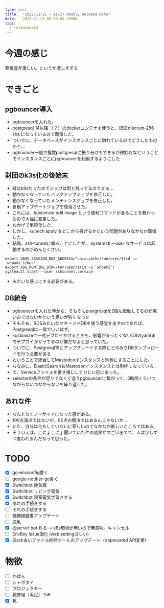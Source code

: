 ```yaml
---
type: post
title:  "2022/11/21 ~ 11/27 Weekly Release Note"
date:   2022-11-21 00:00:00 +0900
tags:
  - releasenote
---
```

# 今週の感じ

寒暖差が激しい。というか激しすぎる

# できごと

## pgbouncer導入

* pgbouncerを入れた。
* postgresql 14以降 （？）のdockerコンテナを使うと、認証がscrum-256-sha になっているので難儀した。
* ついでに、データベースがインスタンスごとに別れているのでどうしたものかと…
* pgbouncer一個で複数postgresqlに振り分けもできるが微妙だなということでインスタンスごとにpgbouncerを起動するようにした

## 財団のk3s化の後始末

* 昔はk8sだったのでジョブは割と残ってるのでまぁ…
* 動かなくなっていたバックアップジョブを修正した。
* 動かなくなっていたメンテナンスジョブを修正した。
* 自動アップデートジョブを復活させた。
* これには、kustomize edit image という便利コマンドがあることを教わったので大幅に変更した。
* おかげで単純化した。
* しかし、kubectl apply をどこから投げるかという問題がありなかなか難儀した。
* 結局、ssh-tunnelに頼ることにしたが、 systemctl --user なサービスは起動するのがめんどくさい。

```
export DBUS_SESSION_BUS_ADDRESS="unix:path=/run/user/$(id -u `whoami`)/bus"
export XDG_RUNTIME_DIR=/run/user/$(id -u `whoami`)
systemctl start --user sshtunnel.service
```

* みたいな感じにする必要がある。

## DB統合

* pgbouncerを入れた時から、そもそもpostgresqlを2個も起動してるのが悪いのではないかという思いが強くなった
* そもそも、RDSみたいなマネージドDBを使う感覚を出すのであれば、Postgresqlは一個でいいはず。
* kustomizeで一式デプロイかけるときも、影響がまったくないDBのyamlまでデプロイかかってるのが嫌だなぁと思っていた。
* ついでに、Postgresql15にアップグレードする際にどのみちDBダンプ→ロードを行う必要がある
* ということで統合してMastodonインスタンスと別枠にすることにした。
* ちなみに、ElasticSearchもMastodonインスタンスとは別枠になっている。
* で、Serviceファイルを書き損じしてひどい目にあった。
* selectorの条件が足りてなくて違うpgbouncerに繋がって、3時間くらいつながらないつながらないを繰り返した。

## あれな件

* なんとなくノーサイドになった感がある。
* 100点満点ではないが、80点の解決ではあるんじゃないか…
* ただ、自分は何もしていないに等しいのでなかなか厳しいところではある。
* そういえば、こにょこにょ聞いていた件の効果がすごい出てて、人は少しずつ変われるんだなって思った。

# TODO 

- [x] go-envconfig書く
- [ ] google-notifier-go書く
- [x] Switchbot 換気扇
- [x] Switchbot リビング電気
- [x] Switchbot 寝室電気学習させる
- [x] あれの手続きする
- [ ] それの手続きする
- [ ] 職務経歴書アップデート
- [ ] 脱毛
- [x] @server bot 作る -> k8s環境が無いので無意味。キャンセル
- [ ] EnvBoy Issue消化 (web settingほしい)
- [x] Slack古いファイル削除ツールのアップデート（deprecated API変更）

# 物欲

- [ ] かばん
- [ ] シャボタイ
- [ ] プロジェクター
- [ ] 靴修理（両足） 15K
- [x] 靴
